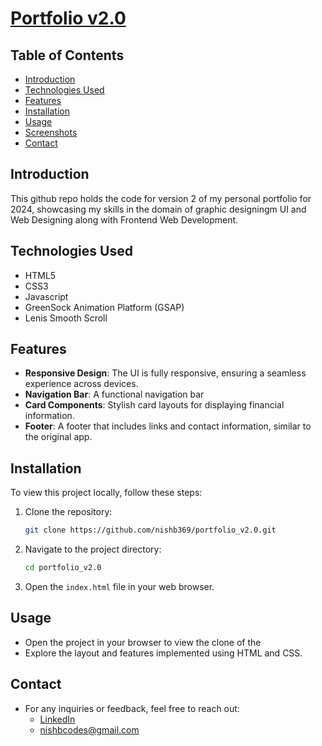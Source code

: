 # [Portfolio v2.0](https://nishchaybhatia.vercel.app/)

## Table of Contents
- [Introduction](#introduction)
- [Technologies Used](#technologies-used)
- [Features](#features)
- [Installation](#installation)
- [Usage](#usage)
- [Screenshots](#screenshots)
- [Contact](#contact)

## Introduction
This github repo holds the code for version 2 of my personal portfolio for 2024, showcasing my skills in the domain of graphic designingm UI and Web Designing along with Frontend Web Development.

## Technologies Used
- HTML5
- CSS3
- Javascript
- GreenSock Animation Platform (GSAP)
- Lenis Smooth Scroll

## Features
- **Responsive Design**: The UI is fully responsive, ensuring a seamless experience across devices.
- **Navigation Bar**: A functional navigation bar 
- **Card Components**: Stylish card layouts for displaying financial information.
- **Footer**: A footer that includes links and contact information, similar to the original app.

## Installation
To view this project locally, follow these steps:

1. Clone the repository:
   ```bash
   git clone https://github.com/nishb369/portfolio_v2.0.git
   ```
2. Navigate to the project directory:
    ```bash
    cd portfolio_v2.0
    ```
3. Open the ```index.html``` file in your web browser.

## Usage
* Open the project in your browser to view the clone of the 
* Explore the layout and features implemented using HTML and CSS.

## Contact
* For any inquiries or feedback, feel free to reach out:
    * [LinkedIn](https://www.linkedin.com/in/nishchay-bhatia/)
    * nishbcodes@gmail.com 

